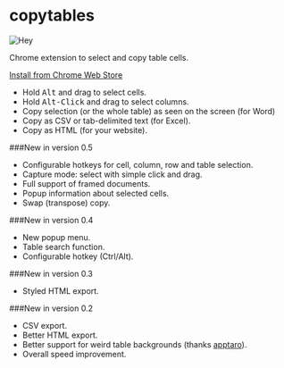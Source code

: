 copytables
==========

![Hey](https://raw.githubusercontent.com/gebrkn/copytables/master/src/ico128.png)

Chrome extension to select and copy table cells.

[Install from Chrome Web Store](https://chrome.google.com/webstore/detail/copytables/ekdpkppgmlalfkphpibadldikjimijon)

* Hold <kbd>Alt</kbd> and drag to select cells.
* Hold <kbd>Alt-Click</kbd> and drag to select columns.
* Copy selection (or the whole table) as seen on the screen (for Word)
* Copy as CSV or tab-delimited text (for Excel).
* Copy as HTML (for your website).

###New in version 0.5

* Configurable hotkeys for cell, column, row and table selection.
* Capture mode: select with simple click and drag.
* Full support of framed documents.
* Popup information about selected cells.
* Swap (transpose) copy.

###New in version 0.4

* New popup menu.
* Table search function.
* Configurable hotkey (Ctrl/Alt).

###New in version 0.3

* Styled HTML export.

###New in version 0.2

* CSV export.
* Better HTML export.
* Better support for weird table backgrounds (thanks [apptaro](https://github.com/apptaro)).
* Overall speed improvement.
